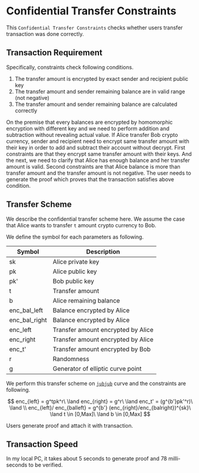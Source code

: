 # Confidential Transfer Constraints

This `Confidential Transfer Constraints` checks whether users transfer transaction was done correctly.

## Transaction Requirement

Specifically, constraints check following conditions.

1. The transfer amount is encrypted by exact sender and recipient public key
2. The transfer amount and sender remaining balance are in valid range (not negative)
3. The transfer amount and sender remaining balance are calculated correctly

On the premise that every balances are encrypted by homomorphic encryption with different key and we need to perform addition and subtraction without revealing actual value. If Alice transfer Bob crypto currency, sender and recipient need to encrypt same transfer amount with their key in order to add and subtract their account without decrypt. First constraints are that they encrypt same transfer amount with their keys. And the next, we need to clarify that Alice has enough balance and her transfer amount is valid. Second constraints are that Alice balance is more than transfer amount and the transfer amount is not negative. The user needs to generate the proof which proves that the transaction satisfies above condition.

## Transfer Scheme

We describe the confidential transfer scheme here. We assume the case that Alice wants to transfer `t` amount crypto currency to Bob.

We define the symbol for each parameters as following.

|Symbol|Description|
|---|---|
|sk|Alice private key|
|pk|Alice public key|
|pk'|Bob public key|
|t|Transfer amount|
|b|Alice remaining balance|
|enc_bal_left|Balance encrypted by Alice|
|enc_bal_right|Balance encrypted by Alice|
|enc_left|Transfer amount encrypted by Alice|
|enc_right|Transfer amount encrypted by Alice|
|enc_t'|Transfer amount encrypted by Bob|
|r|Randomness|
|g|Generator of elliptic curve point|

We perform this transfer scheme on [`jubjub`](./3_2_jubjub.md) curve and the constraints are following.

$$
enc_{left} = g^tpk^r\ \land enc_{right} = g^r\ \land enc_t' = (g^{b'}pk'^r)\ \land \\ enc_{left}/ enc_{balleft} = g^{b'} (enc_{right}/enc_{balright})^{sk}\ \land t \in [0,Max]\ \land b \in [0,Max]
$$

Users generate proof and attach it with transaction.

## Transaction Speed

In my local PC, it takes about 5 seconds to generate proof and 78 milli-seconds to be verified.
